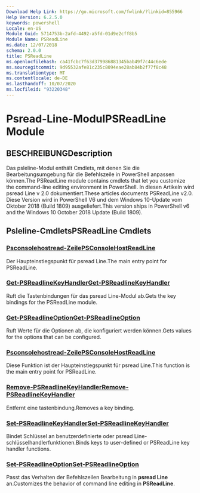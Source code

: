 ```yaml
---
Download Help Link: https://go.microsoft.com/fwlink/?linkid=855966
Help Version: 6.2.5.0
keywords: powershell
Locale: en-US
Module Guid: 5714753b-2afd-4492-a5fd-01d9e2cff8b5
Module Name: PSReadLine
ms.date: 12/07/2018
schema: 2.0.0
title: PSReadLine
ms.openlocfilehash: ca41fcbc7f63d379986881345bab49f7c44c6ede
ms.sourcegitcommit: 9d95532afe81c235c8094eae28ab84b2f77f8c48
ms.translationtype: MT
ms.contentlocale: de-DE
ms.lasthandoff: 10/07/2020
ms.locfileid: "93220348"
---
```

# <span data-ttu-id="7279d-103">Psread-Line-Modul</span><span class="sxs-lookup"><span data-stu-id="7279d-103">PSReadLine Module</span></span>

## <span data-ttu-id="7279d-104">BESCHREIBUNG</span><span class="sxs-lookup"><span data-stu-id="7279d-104">Description</span></span>

<span data-ttu-id="7279d-105">Das psleline-Modul enthält Cmdlets, mit denen Sie die Bearbeitungsumgebung für die Befehlszeile in PowerShell anpassen können.</span><span class="sxs-lookup"><span data-stu-id="7279d-105">The PSReadLine module contains cmdlets that let you customize the command-line editing environment in PowerShell.</span></span> <span data-ttu-id="7279d-106">In diesen Artikeln wird psread Line v 2.0 dokumentiert.</span><span class="sxs-lookup"><span data-stu-id="7279d-106">These articles documents PSReadLine v2.0.</span></span> <span data-ttu-id="7279d-107">Diese Version wird in PowerShell V6 und dem Windows 10-Update vom Oktober 2018 (Build 1809) ausgeliefert.</span><span class="sxs-lookup"><span data-stu-id="7279d-107">This version ships in PowerShell v6 and the Windows 10 October 2018 Update (Build 1809).</span></span>

## <span data-ttu-id="7279d-108">Psleline-Cmdlets</span><span class="sxs-lookup"><span data-stu-id="7279d-108">PSReadLine Cmdlets</span></span>

### [<span data-ttu-id="7279d-109">Psconsolehostread-Zeile</span><span class="sxs-lookup"><span data-stu-id="7279d-109">PSConsoleHostReadLine</span></span>](PSConsoleHostReadLine.md)
<span data-ttu-id="7279d-110">Der Haupteinstiegspunkt für psread Line.</span><span class="sxs-lookup"><span data-stu-id="7279d-110">The main entry point for PSReadLine.</span></span>

### [<span data-ttu-id="7279d-111">Get-PSReadlineKeyHandler</span><span class="sxs-lookup"><span data-stu-id="7279d-111">Get-PSReadlineKeyHandler</span></span>](Get-PSReadlineKeyHandler.md)
<span data-ttu-id="7279d-112">Ruft die Tastenbindungen für das psread Line-Modul ab.</span><span class="sxs-lookup"><span data-stu-id="7279d-112">Gets the key bindings for the PSReadLine module.</span></span>

### [<span data-ttu-id="7279d-113">Get-PSReadlineOption</span><span class="sxs-lookup"><span data-stu-id="7279d-113">Get-PSReadlineOption</span></span>](Get-PSReadlineOption.md)
<span data-ttu-id="7279d-114">Ruft Werte für die Optionen ab, die konfiguriert werden können.</span><span class="sxs-lookup"><span data-stu-id="7279d-114">Gets values for the options that can be configured.</span></span>

### [<span data-ttu-id="7279d-115">Psconsolehostread-Zeile</span><span class="sxs-lookup"><span data-stu-id="7279d-115">PSConsoleHostReadLine</span></span>](PSConsoleHostReadLine.md)
<span data-ttu-id="7279d-116">Diese Funktion ist der Haupteinstiegspunkt für psread Line.</span><span class="sxs-lookup"><span data-stu-id="7279d-116">This function is the main entry point for PSReadLine.</span></span>

### [<span data-ttu-id="7279d-117">Remove-PSReadlineKeyHandler</span><span class="sxs-lookup"><span data-stu-id="7279d-117">Remove-PSReadlineKeyHandler</span></span>](Remove-PSReadlineKeyHandler.md)
<span data-ttu-id="7279d-118">Entfernt eine tastenbindung.</span><span class="sxs-lookup"><span data-stu-id="7279d-118">Removes a key binding.</span></span>

### [<span data-ttu-id="7279d-119">Set-PSReadlineKeyHandler</span><span class="sxs-lookup"><span data-stu-id="7279d-119">Set-PSReadlineKeyHandler</span></span>](Set-PSReadlineKeyHandler.md)
<span data-ttu-id="7279d-120">Bindet Schlüssel an benutzerdefinierte oder psread Line-schlüsselhandlerfunktionen.</span><span class="sxs-lookup"><span data-stu-id="7279d-120">Binds keys to user-defined or PSReadLine key handler functions.</span></span>

### [<span data-ttu-id="7279d-121">Set-PSReadlineOption</span><span class="sxs-lookup"><span data-stu-id="7279d-121">Set-PSReadlineOption</span></span>](Set-PSReadlineOption.md)
<span data-ttu-id="7279d-122">Passt das Verhalten der Befehlszeilen Bearbeitung in **psread Line** an.</span><span class="sxs-lookup"><span data-stu-id="7279d-122">Customizes the behavior of command line editing in **PSReadLine**.</span></span>
